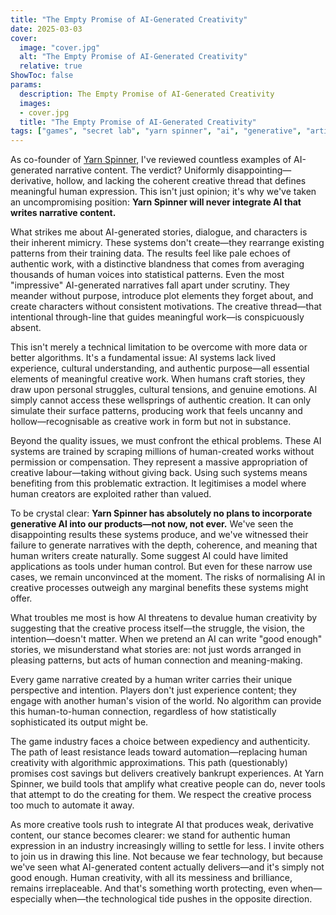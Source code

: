 ```yaml
---
title: "The Empty Promise of AI-Generated Creativity"
date: 2025-03-03
cover:
  image: "cover.jpg"
  alt: "The Empty Promise of AI-Generated Creativity"
  relative: true
ShowToc: false
params:
  description: The Empty Promise of AI-Generated Creativity 
  images:
  - cover.jpg
  title: "The Empty Promise of AI-Generated Creativity"
tags: ["games", "secret lab", "yarn spinner", "ai", "generative", "artificial intelligence", "thoughts", "obnoxious thought leadership", "ml"]
---
```


As co-founder of [Yarn Spinner](https://yarnspinner.dev), I've reviewed countless examples of AI-generated narrative content. The verdict? Uniformly disappointing—derivative, hollow, and lacking the coherent creative thread that defines meaningful human expression. This isn't just opinion; it's why we've taken an uncompromising position: **Yarn Spinner will never integrate AI that writes narrative content.**

What strikes me about AI-generated stories, dialogue, and characters is their inherent mimicry. These systems don't create—they rearrange existing patterns from their training data. The results feel like pale echoes of authentic work, with a distinctive blandness that comes from averaging thousands of human voices into statistical patterns. Even the most "impressive" AI-generated narratives fall apart under scrutiny. They meander without purpose, introduce plot elements they forget about, and create characters without consistent motivations. The creative thread—that intentional through-line that guides meaningful work—is conspicuously absent.

This isn't merely a technical limitation to be overcome with more data or better algorithms. It's a fundamental issue: AI systems lack lived experience, cultural understanding, and authentic purpose—all essential elements of meaningful creative work. When humans craft stories, they draw upon personal struggles, cultural tensions, and genuine emotions. AI simply cannot access these wellsprings of authentic creation. It can only simulate their surface patterns, producing work that feels uncanny and hollow—recognisable as creative work in form but not in substance.

Beyond the quality issues, we must confront the ethical problems. These AI systems are trained by scraping millions of human-created works without permission or compensation. They represent a massive appropriation of creative labour—taking without giving back. Using such systems means benefiting from this problematic extraction. It legitimises a model where human creators are exploited rather than valued. 

To be crystal clear: **Yarn Spinner has absolutely no plans to incorporate generative AI into our products—not now, not ever.** We've seen the disappointing results these systems produce, and we've witnessed their failure to generate narratives with the depth, coherence, and meaning that human writers create naturally. Some suggest AI could have limited applications as tools under human control. But even for these narrow use cases, we remain unconvinced at the moment. The risks of normalising AI in creative processes outweigh any marginal benefits these systems might offer.

What troubles me most is how AI threatens to devalue human creativity by suggesting that the creative process itself—the struggle, the vision, the intention—doesn't matter. When we pretend an AI can write "good enough" stories, we misunderstand what stories are: not just words arranged in pleasing patterns, but acts of human connection and meaning-making.

Every game narrative created by a human writer carries their unique perspective and intention. Players don't just experience content; they engage with another human's vision of the world. No algorithm can provide this human-to-human connection, regardless of how statistically sophisticated its output might be.

The game industry faces a choice between expediency and authenticity. The path of least resistance leads toward automation—replacing human creativity with algorithmic approximations. This path (questionably) promises cost savings but delivers creatively bankrupt experiences. At Yarn Spinner, we build tools that amplify what creative people can do, never tools that attempt to do the creating for them. We respect the creative process too much to automate it away.

As more creative tools rush to integrate AI that produces weak, derivative content, our stance becomes clearer: we stand for authentic human expression in an industry increasingly willing to settle for less. I invite others to join us in drawing this line. Not because we fear technology, but because we've seen what AI-generated content actually delivers—and it's simply not good enough. Human creativity, with all its messiness and brilliance, remains irreplaceable. And that's something worth protecting, even when—especially when—the technological tide pushes in the opposite direction.